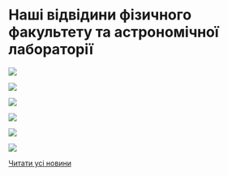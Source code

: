 # Наші відвідини фізичного факультету та астрономічної лабораторії

![](/images/blog/наші-відвідини-фізичного-факультету-та-астрономічної/img-0924.jpg)

![](/images/blog/наші-відвідини-фізичного-факультету-та-астрономічної/img-0925.jpg)

![](/images/blog/наші-відвідини-фізичного-факультету-та-астрономічної/img-0931.jpg)

![](/images/blog/наші-відвідини-фізичного-факультету-та-астрономічної/img-0932.jpg)

![](/images/blog/наші-відвідини-фізичного-факультету-та-астрономічної/img-0933.jpg)

![](/images/blog/наші-відвідини-фізичного-факультету-та-астрономічної/img-0928.jpg)

[Читати усі новини](/news)
